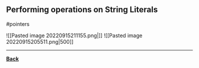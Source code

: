 ## Performing operations on String Literals
#pointers
 
 
 ![[Pasted image 20220915211155.png|]]
![[Pasted image 20220915205511.png|500]]

---
**[Back](cstrings)**
